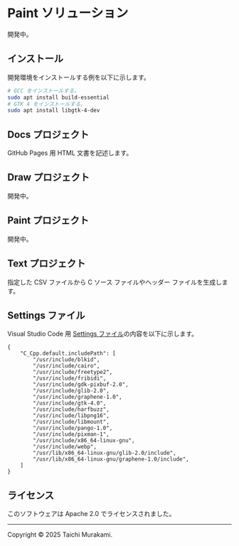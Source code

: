 # Paint ソリューション
開発中。

## インストール
開発環境をインストールする例を以下に示します。

``` sh
# GCC をインストールする。
sudo apt install build-essential
# GTK 4 をインストールする。
sudo apt install libgtk-4-dev
```

## Docs プロジェクト
GitHub Pages 用 HTML 文書を記述します。

## Draw プロジェクト
開発中。

## Paint プロジェクト
開発中。

## Text プロジェクト
指定した CSV ファイルから C ソース ファイルやヘッダー ファイルを生成します。

## Settings ファイル
Visual Studio Code 用 [Settings ファイル](.vscode/settings.json)の内容を以下に示します。

``` json: .vscode/settings.json
{
	"C_Cpp.default.includePath": [
		"/usr/include/blkid",
		"/usr/include/cairo",
		"/usr/include/freetype2",
		"/usr/include/fribidi",
		"/usr/include/gdk-pixbuf-2.0",
		"/usr/include/glib-2.0",
		"/usr/include/graphene-1.0",
		"/usr/include/gtk-4.0",
		"/usr/include/harfbuzz",
		"/usr/include/libpng16",
		"/usr/include/libmount",
		"/usr/include/pango-1.0",
		"/usr/include/pixman-1",
		"/usr/include/x86_64-linux-gnu",
		"/usr/include/webp",
		"/usr/lib/x86_64-linux-gnu/glib-2.0/include",
		"/usr/lib/x86_64-linux-gnu/graphene-1.0/include",
	]
}
```

## ライセンス
このソフトウェアは Apache 2.0 でライセンスされました。

--------

Copyright © 2025 Taichi Murakami.
